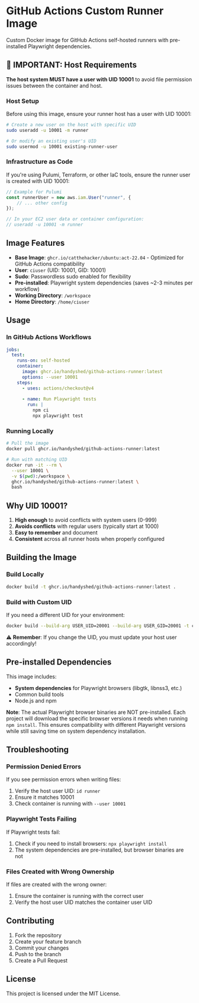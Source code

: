 # GitHub Actions Custom Runner Image

Custom Docker image for GitHub Actions self-hosted runners with pre-installed Playwright dependencies.

## 🚨 IMPORTANT: Host Requirements

**The host system MUST have a user with UID 10001** to avoid file permission issues between the container and host.

### Host Setup

Before using this image, ensure your runner host has a user with UID 10001:

```bash
# Create a new user on the host with specific UID
sudo useradd -u 10001 -m runner

# Or modify an existing user's UID
sudo usermod -u 10001 existing-runner-user
```

### Infrastructure as Code

If you're using Pulumi, Terraform, or other IaC tools, ensure the runner user is created with UID 10001:

```typescript
// Example for Pulumi
const runnerUser = new aws.iam.User("runner", {
    // ... other config
});

// In your EC2 user data or container configuration:
// useradd -u 10001 -m runner
```

## Image Features

- **Base Image**: `ghcr.io/catthehacker/ubuntu:act-22.04` - Optimized for GitHub Actions compatibility
- **User**: `ciuser` (UID: 10001, GID: 10001)
- **Sudo**: Passwordless sudo enabled for flexibility
- **Pre-installed**: Playwright system dependencies (saves ~2-3 minutes per workflow)
- **Working Directory**: `/workspace`
- **Home Directory**: `/home/ciuser`

## Usage

### In GitHub Actions Workflows

```yaml
jobs:
  test:
    runs-on: self-hosted
    container:
      image: ghcr.io/handyshed/github-actions-runner:latest
      options: --user 10001
    steps:
      - uses: actions/checkout@v4
      
      - name: Run Playwright tests
        run: |
          npm ci
          npx playwright test
```

### Running Locally

```bash
# Pull the image
docker pull ghcr.io/handyshed/github-actions-runner:latest

# Run with matching UID
docker run -it --rm \
  --user 10001 \
  -v $(pwd):/workspace \
  ghcr.io/handyshed/github-actions-runner:latest \
  bash
```

## Why UID 10001?

1. **High enough** to avoid conflicts with system users (0-999)
2. **Avoids conflicts** with regular users (typically start at 1000)
3. **Easy to remember** and document
4. **Consistent** across all runner hosts when properly configured

## Building the Image

### Build Locally

```bash
docker build -t ghcr.io/handyshed/github-actions-runner:latest .
```

### Build with Custom UID

If you need a different UID for your environment:

```bash
docker build --build-arg USER_UID=20001 --build-arg USER_GID=20001 -t custom-runner .
```

⚠️ **Remember**: If you change the UID, you must update your host user accordingly!

## Pre-installed Dependencies

This image includes:
- **System dependencies** for Playwright browsers (libgtk, libnss3, etc.)
- Common build tools
- Node.js and npm

**Note**: The actual Playwright browser binaries are NOT pre-installed. Each project will download the specific browser versions it needs when running `npm install`. This ensures compatibility with different Playwright versions while still saving time on system dependency installation.

## Troubleshooting

### Permission Denied Errors

If you see permission errors when writing files:
1. Verify the host user UID: `id runner`
2. Ensure it matches 10001
3. Check container is running with `--user 10001`

### Playwright Tests Failing

If Playwright tests fail:
1. Check if you need to install browsers: `npx playwright install`
2. The system dependencies are pre-installed, but browser binaries are not

### Files Created with Wrong Ownership

If files are created with the wrong owner:
1. Ensure the container is running with the correct user
2. Verify the host user UID matches the container user UID

## Contributing

1. Fork the repository
2. Create your feature branch
3. Commit your changes
4. Push to the branch
5. Create a Pull Request

## License

This project is licensed under the MIT License.